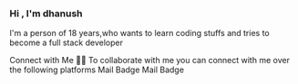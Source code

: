 ### Hi , I'm dhanush 
I'm a person of 18 years,who wants to learn coding stuffs and tries to become a full stack developer

Connect with Me 🤝🏻
To collaborate with me you can connect with me over the following platforms
Mail Badge Mail Badge

